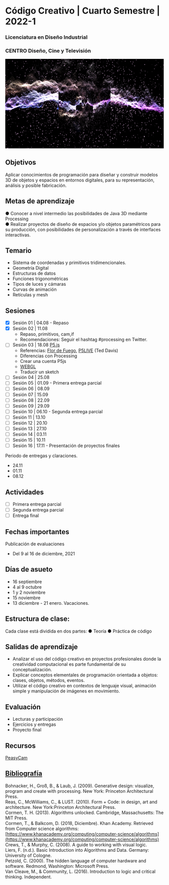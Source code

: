 # Código Creativo | Cuarto Semestre | 2022-1
### __Licenciatura en Diseño Industrial__  
### __CENTRO Diseño, Cine y Televisión__  

![portada](https://github.com/MarianneTeixido/ArteEnRed/blob/main/img/noche01.png)

## Objetivos 

Aplicar conocimientos de programación para diseñar y construir modelos 3D de objetos y espacios en entornos digitales, para su representación, análisis y posible fabricación.

## Metas de aprendizaje
● Conocer a nivel intermedio las posibilidades de Java 3D mediante Processing  
● Realizar proyectos de diseño de espacios y/o objetos paramétricos para su producción, con posibilidades de personalización a través de interfaces interactivas.  

## Temario

- Sistema de coordenadas y primitivos tridimencionales.
- Geometría Digital
- Estructuras de datos 
- Funciones trigonométricas
- Tipos de luces y cámaras
- Curvas de animación
- Retículas y mesh

## Sesiones 

- [X] Sesión 01 | 04.08 - Repaso 
- [X] Sesión 02 | 11.08 
	- Repaso, primitivos, cam,if  
	- Recomendaciones: Seguir el hashtag #processing en Twitter.
- [ ] Sesión 03 | 18.08
	[P5.js](https://p5js.org/)  
	- Referencias: [Flor de Fuego](https://www.instagram.com/p/CP4t1Y6l31-/), [P5LIVE](https://teddavis.org/p5live/) (Ted Davis)
	- Diferencias con Processing
	- Crear una cuenta P5js
	- [WEBGL](https://es.wikipedia.org/wiki/WebGL)
	- Traducir un sketch
- [ ] Sesión 04 | 25.08 
- [ ] Sesión 05 | 01.09 - Primera entrega parcial
- [ ] Sesión 06 | 08.09
- [ ] Sesión 07 | 15.09
- [ ] Sesión 08 | 22.09
- [ ] Sesión 09 | 29.09
- [ ] Sesión 10 | 06.10 - Segunda entrega parcial
- [ ] Sesión 11 | 13.10 
- [ ] Sesión 12 | 20.10
- [ ] Sesión 13 | 27.10
- [ ] Sesión 14 | 03.11
- [ ] Sesión 15 | 10.11
- [ ] Sesión 16 | 17.11 - Presentación de proyectos finales

Periodo de entregas y claraciones. 
- 24.11
- 01.11
- 08.12

## Actividades 

- [ ] Primera entrega parcial 
- [ ] Segunda entrega parcial
- [ ] Entrega final 

## Fechas importantes

Publicación de evaluaciones  
- Del 9 al 16 de diciembre, 2021  

## Días de asueto

- 16 septiembre
- 4 al 9 octubre
- 1 y 2 noviembre
- 15 noviembre
- 13 diciembre - 21 enero. Vacaciones.

## Estructura de clase:

Cada clase está dividida en dos partes:
● Teoría
● Práctica de código

## Salidas de aprendizaje

- Analizar el uso del código creativo en proyectos profesionales donde la creatividad computacional es parte fundamental de su conceptualización.
- Explicar conceptos elementales de programación orientada a objetos: clases, objetos, métodos, eventos.
- Utilizar el código creativo en contextos de lenguaje visual, animación simple y manipulación de imágenes en movimiento.

## Evaluación 

- Lecturas y participación  
- Ejercicios y entregas
- Proyecto final 

## Recursos 
[PeasyCam](http://mrfeinberg.com/peasycam/)

## [Bibliografía](https://drive.google.com/drive/folders/1AL_OvQOKRKF1Be9hGrXtFDG8qFC3daiQ?usp=sharing)

Bohnacker, H., Groß, B., & Laub, J. (2009). Generative design: visualize, program and create with processing. New York: Princeton Architectural Press.  
Reas, C., McWilliams, C., & LUST. (2010). Form + Code: in design, art and architecture. New York:Princeton Architectural Press.  
Cormen, T. H. (2013). Algorithms unlocked. Cambridge, Massachusetts: The MIT Press.  
Cormen, T., & Balkcom, D. (2018, Diciembre). Khan Academy. Retrieved from Computer science algorithms: [https://www.khanacademy.org/computing/computer-science/algorithms](https://www.khanacademy.org/computing/computer-science/algorithms)  
Crews, T., & Murphy, C. (2008). A guide to working with visual logic.  
Liers, F. (n.d.). Basic Introduction into Algorithms and Data. Germany: University of Cologne.  
Petzold, C. (2000). The hidden language of computer hardware and software. Redmond, Washington: Microsoft Press.  
Van Cleave, M., & Community, L. (2016). Introduction to logic and critical thinking. Independent.  
